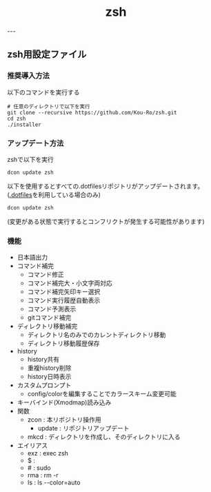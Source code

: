 <div style="text-align: center;">
<h1>zsh</h1>
</div>
---

## zsh用設定ファイル

### 推奨導入方法
以下のコマンドを実行する

```shell
# 任意のディレクトリで以下を実行
git clone --recursive https://github.com/Kou-Ro/zsh.git
cd zsh
./installer
```
### アップデート方法
zshで以下を実行
```shell
dcon update zsh
```
以下を使用するとすべての.dotfilesリポジトリがアップデートされます。
([.dotfiles](https://github.copm/Kou-Ro/.dotfiles)を利用している場合のみ)
```shell
dcon update zsh
```
(変更がある状態で実行するとコンフリクトが発生する可能性があります)

### 機能
* 日本語出力
* コマンド補完
  * コマンド修正
  * コマンド補完大・小文字両対応
  * コマンド補完矢印キー選択
  * コマンド実行履歴自動表示
  * コマンド予測表示
  * gitコマンド補完
* ディレクトリ移動補完
  * ディレクトリ名のみでのカレントディレクトリ移動
  * ディレクトリ移動履歴保存
* history
  * history共有
  * 重複history削除
  * history日時表示
* カスタムプロンプト
  * config/colorを編集することでカラースキーム変更可能
* キーバインド(Xmodmap)読み込み
* 関数
  * zcon : 本リポジトリ操作用
    * update : リポジトリアップデート
  * mkcd : ディレクトリを作成し、そのディレクトリに入る
* エイリアス
  * exz : exec zsh
  * $ : 
  * \# : sudo
  * rma : rm -r
  * ls : ls --color=auto
